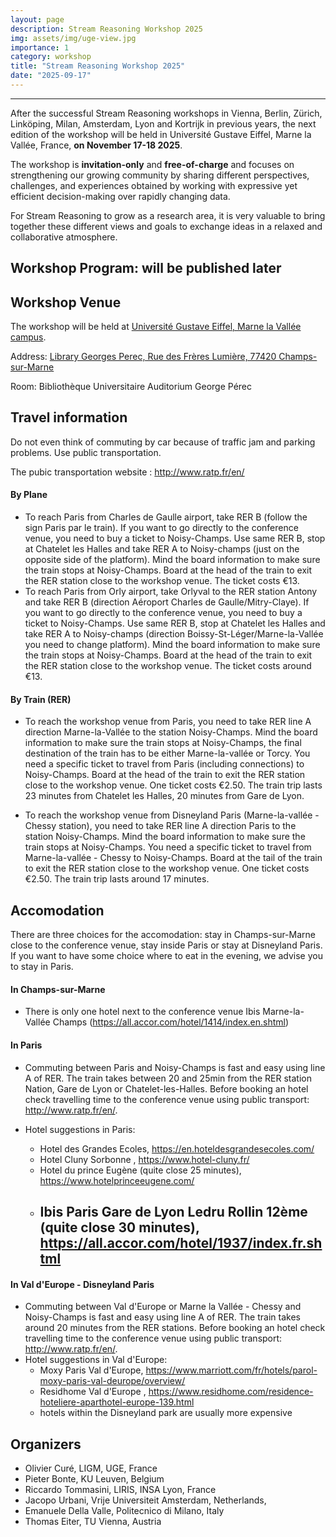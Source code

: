 ```yaml
---
layout: page
description: Stream Reasoning Workshop 2025
img: assets/img/uge-view.jpg
importance: 1
category: workshop
title: "Stream Reasoning Workshop 2025"
date: "2025-09-17"
---
```


* * *

After the successful Stream Reasoning workshops in Vienna, Berlin, Zürich, Linköping, Milan, Amsterdam, Lyon and Kortrijk in previous years, the next edition of the workshop will be held in Université Gustave Eiffel, Marne la Vallée, France, **on November 17-18 2025**.  


The workshop is **invitation-only** and **free-of-charge** and focuses on strengthening our growing community by sharing different perspectives, challenges, and experiences obtained by working with expressive yet efficient decision-making over rapidly changing data.

For Stream Reasoning to grow as a research area, it is very valuable to bring together these different views and goals to exchange ideas in a relaxed and collaborative atmosphere. 


## Workshop Program: will be published later

## Workshop Venue 

The workshop will be held at [Université Gustave Eiffel, Marne la Vallée campus](https://www.univ-gustave-eiffel.fr/).

Address: [Library Georges Perec, Rue des Frères Lumière, 77420 Champs-sur-Marne](https://www.google.com/maps/dir//Library+Georges+Perec,+Rue+des+Fr%C3%A8res+Lumi%C3%A8re,+77420+Champs-sur-Marne/@48.8396418,2.5871217,16.58z/data=!3m1!5s0x47c33b496c0da127:0x668027e5eb8c3c3c!4m8!4m7!1m0!1m5!1m1!1s0x47e60e32b2d25945:0x63adb2dd33d18234!2m2!1d2.5906771!2d48.8397281?hl=en&entry=ttu&g_ep=EgoyMDI1MDkxNS4wIKXMDSoASAFQAw%3D%3D)

Room: Bibliothèque Universitaire Auditorium George Pérec


## Travel information

Do not even think of commuting by car because of traffic jam and parking problems. Use public transportation.

The pubic transportation website : http://www.ratp.fr/en/

#### By Plane

- To reach Paris from Charles de Gaulle airport, take RER B (follow the sign Paris par le train). If you want to go directly to the conference venue, you need to buy a ticket to Noisy-Champs. Use same RER B, stop at Chatelet les Halles and take RER A to Noisy-champs (just on the opposite side of the platform). Mind the board information to make sure the train stops at Noisy-Champs. Board at the head of the train to exit the RER station close to the workshop venue. The ticket costs €13.
- To reach Paris from Orly airport, take Orlyval to the RER station Antony and take RER B (direction Aéroport Charles de Gaulle/Mitry-Claye). If you want to go directly to the conference venue, you need to buy a ticket to Noisy-Champs. Use same RER B, stop at Chatelet les Halles and take RER A to Noisy-champs (direction Boissy-St-Léger/Marne-la-Vallée you need to change platform). Mind the board information to make sure the train stops at Noisy-Champs. Board at the head of the train to exit the RER station close to the workshop venue. The ticket costs around €13.

#### By Train (RER)

- To reach the workshop venue from Paris, you need to take RER line A direction Marne-la-Vallée to the station Noisy-Champs. Mind the board information to make sure the train stops at Noisy-Champs, the final destination of the train has to be either Marne-la-vallée or Torcy. You need a specific ticket to travel from Paris (including connections) to Noisy-Champs. Board at the head of the train to exit the RER station close to the workshop venue. One ticket costs €2.50. The train trip lasts 23 minutes from Chatelet les Halles, 20 minutes from Gare de Lyon.

- To reach the workshop venue from Disneyland Paris (Marne-la-vallée - Chessy station), you need to take RER line A direction Paris to the station Noisy-Champs. Mind the board information to make sure the train stops at Noisy-Champs. You need a specific ticket to travel from Marne-la-vallée - Chessy to Noisy-Champs. Board at the tail of the train to exit the RER station close to the workshop venue. One ticket costs €2.50. The train trip lasts around 17 minutes.

## Accomodation

There are three choices for the accomodation: stay in Champs-sur-Marne close to the conference venue, stay inside Paris or stay at Disneyland Paris. If you want to have some choice where to eat in the evening, we advise you to stay in Paris.

#### In Champs-sur-Marne

- There is only one hotel next to the conference venue Ibis Marne-la-Vallée Champs (https://all.accor.com/hotel/1414/index.en.shtml)

#### In Paris

- Commuting between Paris and Noisy-Champs is fast and easy using line A of RER. The train takes between 20 and 25min from the RER station Nation, Gare de Lyon or Chatelet-les-Halles. Before booking an hotel check travelling time to the conference venue using public transport: http://www.ratp.fr/en/.

- Hotel suggestions in Paris:
    - Hotel des Grandes Ecoles, https://en.hoteldesgrandesecoles.com/
    - Hotel Cluny Sorbonne , https://www.hotel-cluny.fr/
    - Hotel du prince Eugène (quite close 25 minutes), https://www.hotelprinceeugene.com/
    - Ibis Paris Gare de Lyon Ledru Rollin 12ème (quite close 30 minutes), https://all.accor.com/hotel/1937/index.fr.shtml
         - 
#### In Val d'Europe - Disneyland Paris

- Commuting between Val d'Europe or Marne la Vallée - Chessy and Noisy-Champs is fast and easy using line A of RER. The train takes around 20 minutes from the RER stations. Before booking an hotel check travelling time to the conference venue using public transport: http://www.ratp.fr/en/.
- Hotel suggestions in Val d'Europe:
    - Moxy Paris Val d'Europe, https://www.marriott.com/fr/hotels/parol-moxy-paris-val-deurope/overview/
    - Residhome Val d'Europe , https://www.residhome.com/residence-hoteliere-aparthotel-europe-139.html
    - hotels within the Disneyland park are usually more expensive

## Organizers

- Olivier Curé, LIGM, UGE, France
- Pieter Bonte, KU Leuven, Belgium
- Riccardo Tommasini, LIRIS, INSA Lyon, France
- Jacopo Urbani, Vrije Universiteit Amsterdam, Netherlands,
- Emanuele Della Valle, Politecnico di Milano, Italy
- Thomas Eiter, TU Vienna, Austria


